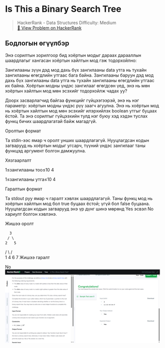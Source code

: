 # Is This a Binary Search Tree


> HackerRank - Data Structures 
> Difficulty: Medium  
> [🔗 View Problem on HackerRank](https://www.hackerrank.com/challenges/is-binary-search-tree/problem?isFullScreen=true)


## Бодлогын өгүүлбэр
Энэ сорилтын зорилгоор бид хоёртын модыг дараах дарааллын шаардлагыг хангасан хоёртын хайлтын мод гэж тодорхойлно:

Зангилааны зүүн дэд мод дахь бүх зангилааны data утга нь тухайн зангилааны өгөгдлийн утгаас бага байна.
Зангилааны баруун дэд мод дахь бүх зангилааны data утга нь тухайн зангилааны өгөгдлийн утгаас их байна.
Хоёртын модны үндэс зангилааг өгөгдсөн үед, энэ нь мөн хоёртын хайлтын мод мөн эсэхийг тодорхойлж чадах уу?

Доорх засварлагчид байгаа функцийг гүйцээгээрэй, энэ нь нэг параметр: хоёртын модны үндэс рүү заагч агуулна. Энэ нь хоёртын мод нь хоёртын хайлтын мод мөн эсэхийг илэрхийлэх boolean утгыг буцаах ёстой. Та энэ сорилтыг гүйцээхийн тулд нэг буюу хэд хэдэн туслах функц бичих шаардлагатай байж магадгүй.

Оролтын формат

Та stdin-ээс ямар ч оролт унших шаардлагагүй. Нууцлагдсан кодын загварууд нь хоёртын модыг угсарч, түүний үндэс зангилааг таны функцэд аргумент болгон дамжуулна.

Хязгаарлалт

1≤зангилааны тоо≤10 
4
 
1≤зангилааны утга≤10 
4
 
Гаралтын формат

Та stdout руу ямар ч гаралт хэвлэх шаардлагагүй. Таны функц мод нь хоёртын хайлтын мод бол true буцаах ёстой; үгүй бол false буцаана. Нууцлагдсан кодын загварууд энэ үр дүнг шинэ мөрөнд Yes эсвэл No хариулт болгон хэвлэнэ.

Жишээ оролт

      3
     / \
    2   5
   / \ / \
  1  4 6  7
Жишээ гаралт

No
![alt text](<Screenshot 2025-06-10 142857.png>)